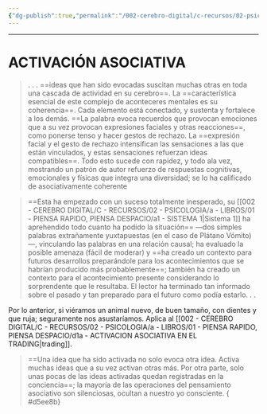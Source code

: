```yaml
---
{"dg-publish":true,"permalink":"/002-cerebro-digital/c-recursos/02-psicologia/a-libros/01-piensa-rapido-piensa-despacio/d1-activacion-asociativa/"}
---
```


---
# ACTIVACIÓN ASOCIATIVA

>. . . ==ideas que han sido evocadas suscitan muchas otras en toda una cascada de actividad en su cerebro==. La ==característica esencial de este complejo de aconteceres mentales es su coherencia==. Cada elemento está conectado, y sustenta y fortalece a los demás. ==La palabra evoca recuerdos que provocan emociones que a su vez provocan expresiones faciales y otras reacciones==, como ponerse tenso y hacer gestos de rechazo. La ==expresión facial y el gesto de rechazo intensifican las sensaciones a las que están vinculados, y estas sensaciones refuerzan ideas compatibles==. Todo esto sucede con rapidez, y todo ala vez, mostrando un patrón de autor refuerzo de respuestas cognitivas, emocionales y físicas que integra una diversidad; se lo ha calificado de asociativamente coherente

>==Esta ha empezado con un suceso totalmente inesperado, su [[002 - CEREBRO DIGITAL/C - RECURSOS/02 - PSICOLOGIA/a - LIBROS/01 - PIENSA RAPIDO, PIENSA DESPACIO/a1 - SISTEMA 1\|Sistema 1]] ha aprehendido todo cuanto ha podido la situación== —dos simples palabras extrañamente yuxtapuestas (en el caso de Plátano Vómito)—, vinculando las palabras en una relación causal; ha evaluado la posible amenaza (fácil de moderar) y ==ha creado un contexto para futuros desarrollos preparándole para los acontecimientos que se habrían producido más probablemente==; también ha creado un contexto para el acontecimiento presente considerando lo sorprendente que le resultaba. El lector ha terminado tan informado sobre el pasado y tan preparado para el futuro como podía estarlo. . .

Por lo anterior, si viéramos un animal nuevo, de buen tamaño, con dientes y que ruja; seguramente nos asustaríamos. Aplica al [[002 - CEREBRO DIGITAL/C - RECURSOS/02 - PSICOLOGIA/a - LIBROS/01 - PIENSA RAPIDO, PIENSA DESPACIO/d1a - ACTIVACION ASOCIATIVA EN EL TRADING\|trading]].

>==Una idea que ha sido activada no solo evoca otra idea. Activa muchas ideas que a su vez activan otras más. Por otra parte, solo unas pocas de las ideas activadas quedan registradas en la conciencia==; la mayoría de las operaciones del pensamiento asociativo son silenciosas, ocultan a nuestro yo consciente.
{ #d5ee8b}

